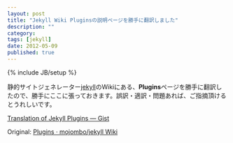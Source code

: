 ```yaml
---
layout: post
title: "Jekyll Wiki Pluginsの説明ページを勝手に翻訳しました"
description: ""
category: 
tags: [jekyll]
date: 2012-05-09
published: true
---
```

{% include JB/setup %}

静的サイトジェネレーター[jekyll](http://jekyllrb.com/ 'jekyll')のWikiにある、**Plugins**ページを勝手に翻訳したので、勝手にここに張っておきます。誤訳・適訳・問題あれば、ご指摘頂けるとうれしいです。

[Translation of Jekyll Plugins — Gist](https://gist.github.com/2643985 'Translation of Jekyll Plugins — Gist')

Original: [Plugins · mojombo/jekyll Wiki](https://github.com/mojombo/jekyll/wiki/Plugins 'Plugins · mojombo/jekyll Wiki')
